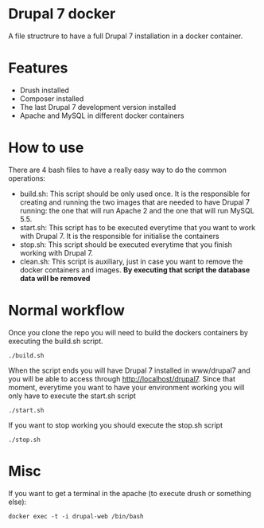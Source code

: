 # Drupal 7 docker
A file structrure to have a full Drupal 7 installation in a docker container.

Features
========
  - Drush installed
  - Composer installed
  - The last Drupal 7 development version installed
  - Apache and MySQL in different docker containers
  
How to use
=========

There are 4 bash files to have a really easy way to do the common operations:
  - build.sh: This script should be only used once. It is the responsible for creating and running the two images that are needed to have Drupal 7 running: the one that will run Apache 2 and the one that will run MySQL 5.5.
  - start.sh: This script has to be executed everytime that you want to work with Drupal 7. It is the responsible for initialise the containers
  - stop.sh: This script should be executed everytime that you finish working with Drupal 7.
  - clean.sh: This script is auxiliary, just in case you want to remove the docker containers and images. **By executing that script the database data will be removed**
  
Normal workflow
=======

Once you clone the repo you will need to build the dockers containers by executing the build.sh script.

``./build.sh``

When the script ends you will have Drupal 7 installed in www/drupal7 and you will be able to access through [http://localhost/drupal7](http://localhost/drupal7).
Since that moment, everytime you want to have your environment working you will only have to execute the start.sh script

``./start.sh``

If you want to stop working you should execute the stop.sh script

``./stop.sh``

Misc
======

If you want to get a terminal in the apache (to execute drush or something else):

``docker exec -t -i drupal-web /bin/bash``
